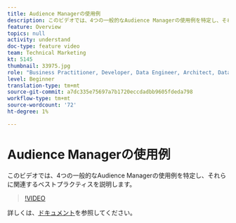 ```yaml
---
title: Audience Managerの使用例
description: このビデオでは、4つの一般的なAudience Managerの使用例を特定し、それらに関連するベストプラクティスを説明します。
feature: Overview
topics: null
activity: understand
doc-type: feature video
team: Technical Marketing
kt: 5145
thumbnail: 33975.jpg
role: "Business Practitioner, Developer, Data Engineer, Architect, Data Architect, Administrator, Leader"
level: Beginner
translation-type: tm+mt
source-git-commit: a7dc335e75697a7b1720eccdadbb9605fdeda798
workflow-type: tm+mt
source-wordcount: '72'
ht-degree: 1%

---
```



# Audience Managerの使用例

このビデオでは、4つの一般的なAudience Managerの使用例を特定し、それらに関連するベストプラクティスを説明します。

>[!VIDEO](https://video.tv.adobe.com/v/33975/?quality=12)

詳しくは、[ドキュメント](https://docs.adobe.com/content/help/en/audience-manager/user-guide/aam-home.html)を参照してください。
